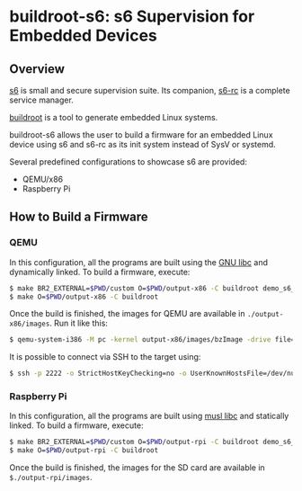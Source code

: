 # buildroot-s6: s6 Supervision for Embedded Devices

## Overview

[s6](http://skarnet.org/software/s6/) is small and secure supervision suite.
Its companion, [s6-rc](http://skarnet.org/software/s6-rc/) is a complete
service manager.

[buildroot](http://buildroot.org/) is a tool to generate embedded Linux systems.

buildroot-s6 allows the user to build a firmware for an embedded Linux device
using s6 and s6-rc as its init system instead of SysV or systemd.

Several predefined configurations to showcase s6 are provided:

- QEMU/x86
- Raspberry Pi

## How to Build a Firmware

### QEMU

In this configuration, all the programs are built using the
[GNU libc](https://www.gnu.org/software/libc/) and dynamically linked. To build
a firmware, execute:

```sh
$ make BR2_EXTERNAL=$PWD/custom O=$PWD/output-x86 -C buildroot demo_s6_qemu_x86_defconfig
$ make O=$PWD/output-x86 -C buildroot
```

Once the build is finished, the images for QEMU are available in
``./output-x86/images``. Run it like this:

```sh
$ qemu-system-i386 -M pc -kernel output-x86/images/bzImage -drive file=output-x86/images/rootfs.ext2,if=virtio,format=raw -append "root=/dev/vda" -net nic,model=virtio -net user,hostfwd=tcp::2222-:22
```

It is possible to connect via SSH to the target using:

```sh
$ ssh -p 2222 -o StrictHostKeyChecking=no -o UserKnownHostsFile=/dev/null root@localhost
```

### Raspberry Pi

In this configuration, all the programs are built using
[musl libc](http://www.musl-libc.org/) and statically linked. To build a
firmware, execute:

```sh
$ make BR2_EXTERNAL=$PWD/custom O=$PWD/output-rpi -C buildroot demo_s6_rpi_defconfig
$ make O=$PWD/output-rpi -C buildroot
```

Once the build is finished, the images for the SD card are available in
``$./output-rpi/images``.
